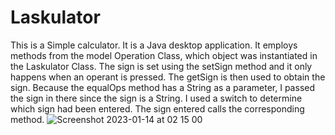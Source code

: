 # Laskulator
This is a Simple calculator. It is a Java desktop application. 
It employs methods from the model Operation Class, which object was  instantiated in the Laskulator Class. 
The sign is set using the setSign method and it only happens when an operant is pressed. 
The getSign is then used to obtain the sign. Because the 
equalOps method has a String as a parameter, I passed the sign in there since the sign is a String. 
I used a switch to determine which sign had been entered. The sign entered calls the corresponding
method.
![Screenshot 2023-01-14 at 02 15 00](https://user-images.githubusercontent.com/57866950/212446201-c5704708-4e57-4ffc-917d-724f711f8d17.png)
